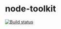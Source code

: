 # node-toolkit
[![Build status](https://github.com/quickcase/node-toolkit/workflows/check-master/badge.svg)](https://github.com/quickcase/node-toolkit/actions)
